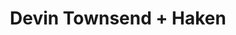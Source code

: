 ---
layout: post
category: concert
title: Devin Townsend + Haken
artists: 
- Devin Townsend
- Haken
place: 
- Salle Pleyel
country: France
city: Paris
---